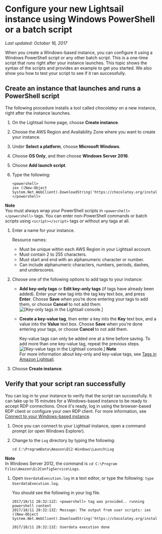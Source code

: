 # Configure your new Lightsail instance using Windows PowerShell or a batch script<a name="create-powershell-script-that-runs-when-you-create-windows-based-instance-in-lightsail"></a>

 *Last updated: October 16, 2017* 

When you create a Windows\-based instance, you can configure it using a Windows PowerShell script or any other batch script\. This is a one\-time script that runs right after your instance launches\. This topic shows the syntax of the scripts and provides an example to get you started\. We also show you how to test your script to see if it ran successfully\.

## Create an instance that launches and runs a PowerShell script<a name="windows-powershell-create-instance"></a>

The following procedure installs a tool called *chocolatey* on a new instance, right after the instance launches\.

1. On the Lightsail home page, choose **Create instance**\.

1. Choose the AWS Region and Availability Zone where you want to create your instance\.

1. Under **Select a platform**, choose **Microsoft Windows**\.

1. Choose **OS Only**, and then choose **Windows Server 2016**\.

1. Choose **Add launch script**\.

1. Type the following:

   ```
   <powershell>
   iex ((New-Object System.Net.WebClient).DownloadString('https://chocolatey.org/install.ps1'))
   </powershell>
   ```
**Note**  
You must always wrap your PowerShell scripts in `<powershell></powershell>` tags\. You can enter non\-PowerShell commands or batch scripts using `<script></script>` tags or without any tags at all\.

1. Enter a name for your instance\.

   Resource names:
   + Must be unique within each AWS Region in your Lightsail account\.
   + Must contain 2 to 255 characters\.
   + Must start and end with an alphanumeric character or number\.
   + Can include alphanumeric characters, numbers, periods, dashes, and underscores\.

1. Choose one of the following options to add tags to your instance:
   + **Add key\-only tags** or **Edit key\-only tags** \(if tags have already been added\)\. Enter your new tag into the tag key text box, and press **Enter**\. Choose **Save** when you’re done entering your tags to add them, or choose **Cancel** to not add them\.  
![\[Key-only tags in the Lightsail console.\]](https://s3-us-west-2.amazonaws.com/parkside-localized-docs-devo/v1/en_us/b3f6d19f6c5a2810c4336f10d978ee98/images/amazon-lightsail-key-only-tags.png)
   + **Create a key\-value tag**, then enter a key into the **Key** text box, and a value into the **Value** text box\. Choose **Save** when you’re done entering your tags, or choose **Cancel** to not add them\.

     Key\-value tags can only be added one at a time before saving\. To add more than one key\-value tag, repeat the previous steps\.  
![\[Key-value tags in the Lightsail console.\]](https://s3-us-west-2.amazonaws.com/parkside-localized-docs-devo/v1/en_us/b3f6d19f6c5a2810c4336f10d978ee98/images/amazon-lightsail-key-value-tag.png)
**Note**  
For more information about key\-only and key\-value tags, see [Tags in Amazon Lightsail](amazon-lightsail-tags.md)\.

1. Choose **Create instance**\.

## Verify that your script ran successfully<a name="windows-powershell-verify-script-ran-successfully"></a>

You can log in to your instance to verify that the script ran successfully\. It can take up to 15 minutes for a Windows\-based instance to be ready to accept RDP connections\. Once it's ready, log in using the browser\-based RDP client or configure your own RDP client\. For more information, see [Connect to your Windows\-based instance](connect-to-your-windows-based-instance-using-amazon-lightsail.md)\.

1. Once you can connect to your Lightsail instance, open a command prompt \(or open Windows Explorer\)\.

1. Change to the `Log` directory by typing the following:

   ```
   cd C:\ProgramData\Amazon\EC2-Windows\Launch\Log
   ```
**Note**  
In Windows Server 2012, the command is `cd C:\Program Files\Amazon\Ec2ConfigService\Logs`\.

1. Open `UserdataExecution.log` in a text editor, or type the following: `type UserdataExecution.log`\.

   You should see the following in your log file\.

   ```
   2017/10/11 20:32:12Z: <powershell> tag was provided.. running powershell content
   2017/10/11 20:32:13Z: Message: The output from user scripts: iex ((New-Object System.Net.WebClient).DownloadString('https://chocolatey.org/install.ps1'))
   
   2017/10/11 20:32:13Z: Userdata execution done
   ```